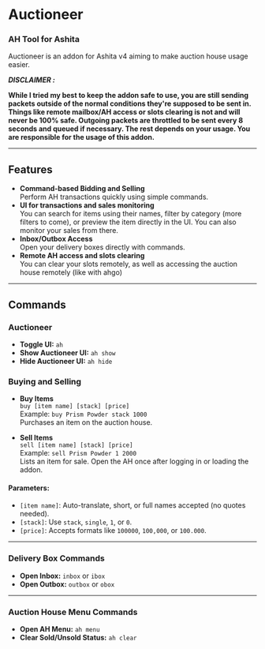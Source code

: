 # Auctioneer
### AH Tool for Ashita

Auctioneer is an addon for Ashita v4 aiming to make auction house usage easier.

***DISCLAIMER :***

**While I tried my best to keep the addon safe to use, you are still sending packets outside of the normal conditions they're supposed to be sent in.
Things like remote mailbox/AH access or slots clearing is not and will never be 100% safe. Outgoing packets are throttled to be sent every 8 seconds and queued if necessary.
The rest depends on your usage. You are responsible for the usage of this addon.**

---

## Features
- **Command-based Bidding and Selling**  
  Perform AH transactions quickly using simple commands.
- **UI for transactions and sales monitoring**  
  You can search for items using their names, filter by category (more filters to come), or preview the item directly in the UI. You can also monitor your sales from there.
- **Inbox/Outbox Access**  
  Open your delivery boxes directly with commands.
- **Remote AH access and slots clearing**  
  You can clear your slots remotely, as well as accessing the auction house remotely (like with ahgo)

---

## Commands

### Auctioneer
- **Toggle UI:** `ah`
- **Show Auctioneer UI:** `ah show`
- **Hide Auctioneer UI:** `ah hide`

### Buying and Selling
- **Buy Items**  
  `buy [item name] [stack] [price]`  
  Example: `buy Prism Powder stack 1000`  
  Purchases an item on the auction house.

- **Sell Items**  
  `sell [item name] [stack] [price]`  
  Example: `sell Prism Powder 1 2000`  
  Lists an item for sale. Open the AH once after logging in or loading the addon.

#### Parameters:
- `[item name]`: Auto-translate, short, or full names accepted (no quotes needed).  
- `[stack]`: Use `stack`, `single`, `1`, or `0`.  
- `[price]`: Accepts formats like `100000`, `100,000`, or `100.000`.

---

### Delivery Box Commands
- **Open Inbox:** `inbox` or `ibox`  
- **Open Outbox:** `outbox` or `obox`  

---

### Auction House Menu Commands
- **Open AH Menu:** `ah menu`  
- **Clear Sold/Unsold Status:** `ah clear`
